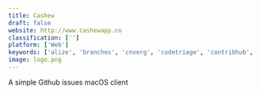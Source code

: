 ```yaml
---
title: Cashew
draft: false 
website: http://www.cashewapp.co
classification: ['']
platform: ['Web']
keywords: ['alize', 'branches', 'cnverg', 'codetriage', 'contribhub', 'elevio_elements', 'fire_bot', 'first_aid_git', 'frankly', 'github_reader', 'gitnews_web', 'gitscout', 'issue_reward', 'roundup', 'scriptgun', 'seekwell', 'shrink', 'shrink_for_github', 'sprinthub', 'teacode', 'varci', 'zenhub', 'zube']
image: logo.png
---
```

A simple Github issues macOS client